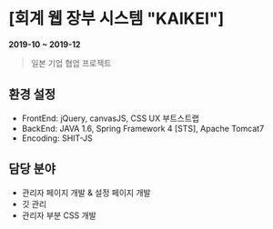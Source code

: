 # [회계 웹 장부 시스템 "KAIKEI"]
**2019-10 ~ 2019-12**
> 일본 기업 협업 프로젝트

## 환경 설정
* FrontEnd: jQuery, canvasJS, CSS UX 부트스트랩
* BackEnd: JAVA 1.6, Spring Framework 4 [STS], Apache Tomcat7
* Encoding: SHIT-JS

## 담당 분야
* 관리자 페이지 개발 & 설정 페이지 개발
* 깃 관리
* 관리자 부분 CSS 개발

